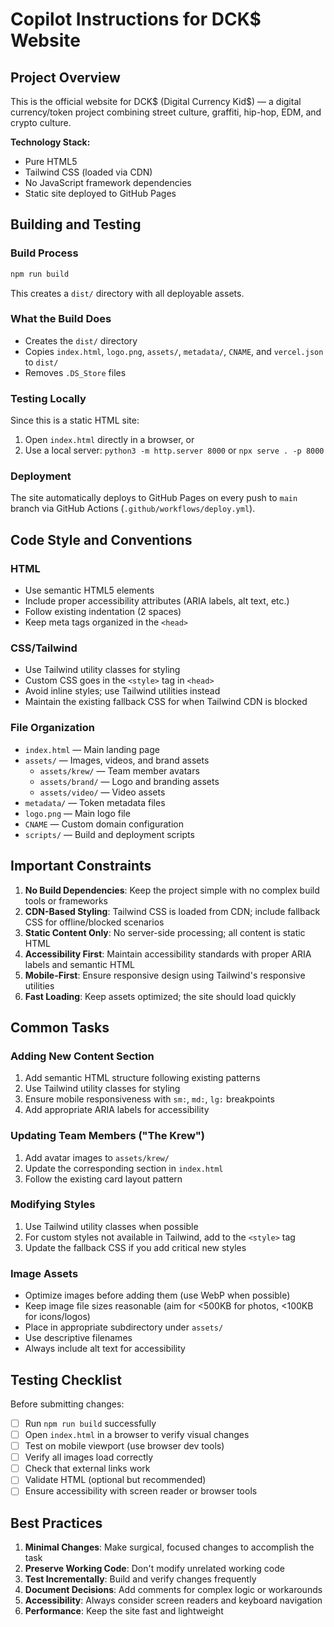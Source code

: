 # Copilot Instructions for DCK$ Website

## Project Overview

This is the official website for DCK$ (Digital Currency Kid$) — a digital currency/token project combining street culture, graffiti, hip-hop, EDM, and crypto culture.

**Technology Stack:**
- Pure HTML5
- Tailwind CSS (loaded via CDN)
- No JavaScript framework dependencies
- Static site deployed to GitHub Pages

## Building and Testing

### Build Process
```bash
npm run build
```
This creates a `dist/` directory with all deployable assets.

### What the Build Does
- Creates the `dist/` directory
- Copies `index.html`, `logo.png`, `assets/`, `metadata/`, `CNAME`, and `vercel.json` to `dist/`
- Removes `.DS_Store` files

### Testing Locally
Since this is a static HTML site:
1. Open `index.html` directly in a browser, or
2. Use a local server: `python3 -m http.server 8000` or `npx serve . -p 8000`

### Deployment
The site automatically deploys to GitHub Pages on every push to `main` branch via GitHub Actions (`.github/workflows/deploy.yml`).

## Code Style and Conventions

### HTML
- Use semantic HTML5 elements
- Include proper accessibility attributes (ARIA labels, alt text, etc.)
- Follow existing indentation (2 spaces)
- Keep meta tags organized in the `<head>`

### CSS/Tailwind
- Use Tailwind utility classes for styling
- Custom CSS goes in the `<style>` tag in `<head>`
- Avoid inline styles; use Tailwind utilities instead
- Maintain the existing fallback CSS for when Tailwind CDN is blocked

### File Organization
- `index.html` — Main landing page
- `assets/` — Images, videos, and brand assets
  - `assets/krew/` — Team member avatars
  - `assets/brand/` — Logo and branding assets
  - `assets/video/` — Video assets
- `metadata/` — Token metadata files
- `logo.png` — Main logo file
- `CNAME` — Custom domain configuration
- `scripts/` — Build and deployment scripts

## Important Constraints

1. **No Build Dependencies**: Keep the project simple with no complex build tools or frameworks
2. **CDN-Based Styling**: Tailwind CSS is loaded from CDN; include fallback CSS for offline/blocked scenarios
3. **Static Content Only**: No server-side processing; all content is static HTML
4. **Accessibility First**: Maintain accessibility standards with proper ARIA labels and semantic HTML
5. **Mobile-First**: Ensure responsive design using Tailwind's responsive utilities
6. **Fast Loading**: Keep assets optimized; the site should load quickly

## Common Tasks

### Adding New Content Section
1. Add semantic HTML structure following existing patterns
2. Use Tailwind utility classes for styling
3. Ensure mobile responsiveness with `sm:`, `md:`, `lg:` breakpoints
4. Add appropriate ARIA labels for accessibility

### Updating Team Members ("The Krew")
1. Add avatar images to `assets/krew/`
2. Update the corresponding section in `index.html`
3. Follow the existing card layout pattern

### Modifying Styles
1. Use Tailwind utility classes when possible
2. For custom styles not available in Tailwind, add to the `<style>` tag
3. Update the fallback CSS if you add critical new styles

### Image Assets
- Optimize images before adding them (use WebP when possible)
- Keep image file sizes reasonable (aim for <500KB for photos, <100KB for icons/logos)
- Place in appropriate subdirectory under `assets/`
- Use descriptive filenames
- Always include alt text for accessibility

## Testing Checklist

Before submitting changes:
- [ ] Run `npm run build` successfully
- [ ] Open `index.html` in a browser to verify visual changes
- [ ] Test on mobile viewport (use browser dev tools)
- [ ] Verify all images load correctly
- [ ] Check that external links work
- [ ] Validate HTML (optional but recommended)
- [ ] Ensure accessibility with screen reader or browser tools

## Best Practices

1. **Minimal Changes**: Make surgical, focused changes to accomplish the task
2. **Preserve Working Code**: Don't modify unrelated working code
3. **Test Incrementally**: Build and verify changes frequently
4. **Document Decisions**: Add comments for complex logic or workarounds
5. **Accessibility**: Always consider screen readers and keyboard navigation
6. **Performance**: Keep the site fast and lightweight
